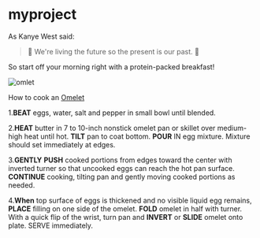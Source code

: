 # myproject
As Kanye West said:

> :octopus: We're living the future so
> the present is our past. :octopus:

So start off your morning right with a protein-packed breakfast!

![omlet](https://www.incredibleegg.org/wp-content/uploads/how-to-make-an-omelet-930x550.jpg)

How to cook an [Omelet](https://www.youtube.com/watch?v=N2mIbgwfDXk)




1.**BEAT** eggs, water, salt and pepper in small bowl until blended.

2.**HEAT** butter in 7 to 10-inch nonstick omelet pan or skillet over medium-high heat until hot. **TILT** pan to coat bottom. **POUR** IN egg mixture. Mixture should set immediately at edges.

3.**GENTLY** **PUSH** cooked portions from edges toward the center with inverted turner so that uncooked eggs can reach the hot pan surface. **CONTINUE** cooking, tilting pan and gently moving cooked portions as needed.

4.**When** top surface of eggs is thickened and no visible liquid egg remains, **PLACE** filling on one side of the omelet. **FOLD** omelet in half with turner. With a quick flip of the wrist, turn pan and **INVERT** or **SLIDE** omelet onto plate. SERVE immediately.


